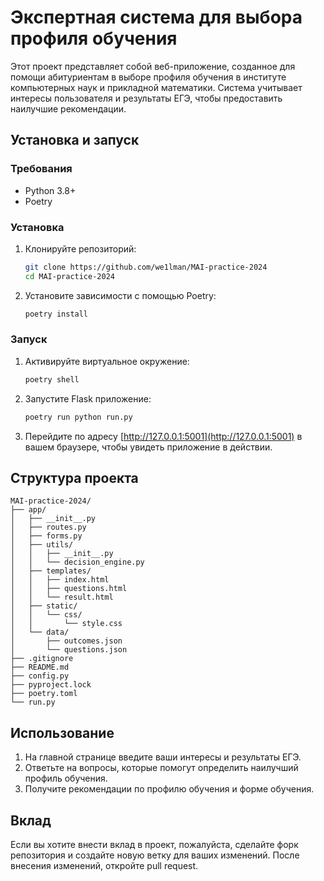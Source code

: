 # Экспертная система для выбора профиля обучения

Этот проект представляет собой веб-приложение, созданное для помощи абитуриентам в выборе профиля обучения в институте компьютерных наук и прикладной математики. Система учитывает интересы пользователя и результаты ЕГЭ, чтобы предоставить наилучшие рекомендации.

## Установка и запуск

### Требования

- Python 3.8+
- Poetry

### Установка

1. Клонируйте репозиторий:

    ```sh
    git clone https://github.com/we1lman/MAI-practice-2024
    cd MAI-practice-2024
    ```

2. Установите зависимости с помощью Poetry:

    ```sh
    poetry install
    ```

### Запуск

1. Активируйте виртуальное окружение:

    ```sh
    poetry shell
    ```

2. Запустите Flask приложение:

    ```sh
    poetry run python run.py
    ```

3. Перейдите по адресу [http://127.0.0.1:5001](http://127.0.0.1:5001) в вашем браузере, чтобы увидеть приложение в действии.

## Структура проекта
```
MAI-practice-2024/
├── app/
│   ├── __init__.py
│   ├── routes.py
│   ├── forms.py
│   ├── utils/
│   │   ├── __init__.py
│   │   └── decision_engine.py
│   ├── templates/
│   │   ├── index.html
│   │   ├── questions.html
│   │   └── result.html
│   ├── static/
│   │   └── css/
│   │       └── style.css
│   └── data/
│       ├── outcomes.json
│       └── questions.json
├── .gitignore
├── README.md
├── config.py
├── pyproject.lock
├── poetry.toml
└── run.py
```


## Использование

1. На главной странице введите ваши интересы и результаты ЕГЭ.
2. Ответьте на вопросы, которые помогут определить наилучший профиль обучения.
3. Получите рекомендации по профилю обучения и форме обучения.

## Вклад

Если вы хотите внести вклад в проект, пожалуйста, сделайте форк репозитория и создайте новую ветку для ваших изменений. После внесения изменений, откройте pull request.
